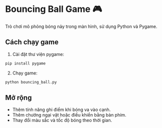 # Bouncing Ball Game 🎮

Trò chơi mô phỏng bóng nảy trong màn hình, sử dụng Python và Pygame.

## Cách chạy game

1. Cài đặt thư viện pygame:

```bash
pip install pygame
```

2. Chạy game:

```bash
python bouncing_ball.py
```

## Mở rộng

- Thêm tính năng ghi điểm khi bóng va vào cạnh.
- Thêm chướng ngại vật hoặc điều khiển bằng bàn phím.
- Thay đổi màu sắc và tốc độ bóng theo thời gian.
